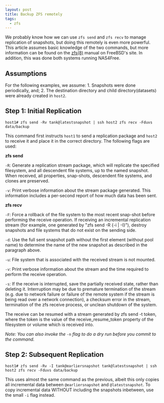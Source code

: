 ```yaml
---
layout: post
title: Backup ZFS remotely
tags:
  - zfs
---
```


We probably know how we can use `zfs send` and `zfs recv` to manage replication of snapshots, but doing this remotely is even more powerful. This article assumes basic knowledge of the two commands, but more information can be found on the [zfs(8)](https://www.freebsd.org/cgi/man.cgi?query=zfs&sektion=8) manual on FreeBSD's site. In addition, this was done both systems running NAS4Free.

## Assumptions

For the following examples, we assume: 1. Snapshots were done periodically, and; 2. The destination directory and child directory(datasets) were already created in `host2`.

## Step 1: Initial Replication

```
host1# zfs send -Rv tank@latestsnapshot | ssh host2 zfs recv -Fduvs data/backup
```

This command first instructs `host1` to send a replication package and `host2` to receive it and place it in the correct directory. The following flags are used:

**zfs send**

`-R`: Generate a replication stream package, which will replicate the specified filesystem, and all descendent file systems, up to the named snapshot. When received, all properties, snap-shots, descendent file systems, and clones are preserved.

`-v`: Print verbose information about the stream package generated. This information includes a per-second report of how much data has been sent.

**zfs recv**

`-F`: Force a rollback of the file system to the most recent snap-shot before performing the receive operation. If receiving an incremental replication stream (for example, one generated by "zfs send -R {-i \| -I}"), destroy snapshots and file systems that do not exist on the sending side.

`-d`: Use the full sent snapshot path without the first element (without pool name) to determine the name of the new snapshot as described in the paragraph above.

`-u`: File system that is associated with the received stream is not mounted.

`-v`: Print verbose information about the stream and the time required to perform the receive operation.

`-s`: If the receive is interrupted, save the partially received state, rather than deleting it. Interruption may be due to premature termination of the stream (e.g. due to network failure or failure of the remote system if the stream is being read over a network connection), a checksum error in the stream, termination of the zfs receive process, or unclean shutdown of the system.

The receive can be resumed with a stream generated by zfs send -t token, where the token is the value of the receive\_resume\_token property of the filesystem or volume which is received into.

_Note: You can also invoke the_ `-n` _flag to do a dry run before you commit to the command._

## Step 2: Subsequent Replication

```
host1# zfs send -Rv -I tank@earliersnapshot tank@latestsnapshot | ssh host2 zfs recv -Fduvs data/backup
```

This uses almost the same command as the previous, albeit this only copies all incremental data between `@earliersnapshot` and `@latestsnapshot`. To copy incremental data WITHOUT including the snapshots inbetween, use the small `-i` flag instead.
